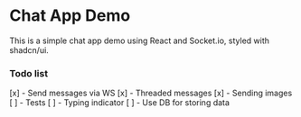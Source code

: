 # Chat App Demo

This is a simple chat app demo using React and Socket.io, styled with shadcn/ui.

### Todo list

[x] - Send messages via WS
[x] - Threaded messages
[x] - Sending images
[ ] - Tests
[ ] - Typing indicator
[ ] - Use DB for storing data
